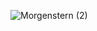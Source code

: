  ![Morgenstern (2)](https://user-images.githubusercontent.com/102841560/236354566-cd215bf1-7438-423b-9ff1-69678a048a34.png) 

